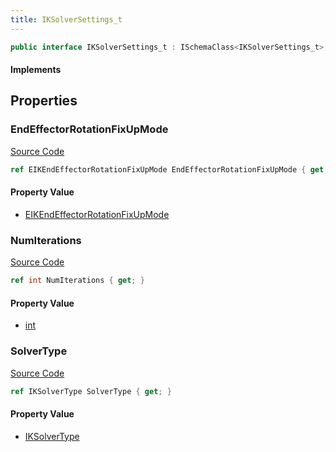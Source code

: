 ```yaml
---
title: IKSolverSettings_t
---
```


```csharp
public interface IKSolverSettings_t : ISchemaClass<IKSolverSettings_t>, ISchemaField, ISchemaClass, INativeHandle
```

#### Implements

## Properties

### EndEffectorRotationFixUpMode

[Source Code](https://github.com/swiftly-solution/swiftlys2/blob/beta/managed/src/SwiftlyS2.Generated/Schemas/Interfaces/IKSolverSettings_t.cs#L20)

```csharp
ref EIKEndEffectorRotationFixUpMode EndEffectorRotationFixUpMode { get; }
```

#### Property Value

- [EIKEndEffectorRotationFixUpMode](/docs/api/shared/schemadefinitions/eikendeffectorrotationfixupmode)

### NumIterations

[Source Code](https://github.com/swiftly-solution/swiftlys2/blob/beta/managed/src/SwiftlyS2.Generated/Schemas/Interfaces/IKSolverSettings_t.cs#L18)

```csharp
ref int NumIterations { get; }
```

#### Property Value

- [int](https://learn.microsoft.com/dotnet/api/system.int32)

### SolverType

[Source Code](https://github.com/swiftly-solution/swiftlys2/blob/beta/managed/src/SwiftlyS2.Generated/Schemas/Interfaces/IKSolverSettings_t.cs#L16)

```csharp
ref IKSolverType SolverType { get; }
```

#### Property Value

- [IKSolverType](/docs/api/shared/schemadefinitions/iksolvertype)

